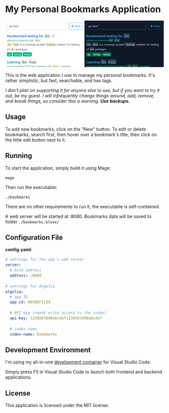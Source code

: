 My Personal Bookmarks Application
=================================

![Screenshot](bookmarks.png)

This is the web application I use to manage my personal bookmarks. It's rather simplistic, but fast,
searchable, and has tags.

*I don't plan on supporting it for anyone else to use, but if you want to try it out, be my guest.
I will infrequently change things around, add, remove, and break things, so consider this a warning.
**Use backups.***


Usage
-----

To add new bookmarks, click on the "New" button. To edit or delete bookmarks, search first, then hover over
a bookmark's title, then click on the little edit button next to it.


Running
-------

To start the application, simply build it using Mage:

```shell
mage
```

Then run the executable:

```shell
./bookmarks
```

There are no other requirements to run it, the executable is self-contained.

A web server will be started at :8080. Bookmarks data will be saved to folder `./bookmarks.bleve/`


Configuration File
------------------

**config.yaml**:

```yaml
# settings for the app's web server
server:
  # bind address
  address: :8080

# settings for Algolia
algolia:
  # app ID
  app-id: ABCDEF1234

  # API key (needs write access to the index)
  api-key: 1234567890abcdef1234567890abcdef

  # index name
  index-name: bookmarks
```


Development Environment
-----------------------

I'm using my all-in-one [development container] for Visual Studio Code.

Simply press F5 in Visual Studio Code to launch both frontend and backend applications.


License
-------

This application is licensed under the MIT license.



[development container]: https://github.com/blizzy78/dev-container
